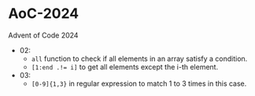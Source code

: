 # AoC-2024
Advent of Code 2024

- 02:
    - `all` function to check if all elements in an array satisfy a condition.
    - `[1:end .!= i]` to get all elements except the i-th element.
- 03:
    - `[0-9]{1,3}` in regular expression to match 1 to 3 times in this case.